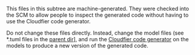 This files in this subtree are machine-generated. They were checked into the SCM to allow people to inspect the generated code without having to use the Cloudfier code generator.

Do not change these files directly. Instead, change the model files (see *.tuml files in the [parent dir](..)], and run the [Cloudfier code generator](https://github.com/abstratt/cloudfier/tree/master/codegen/com.abstratt.mdd.target.jee) on the models to produce a new version of the generated code.

